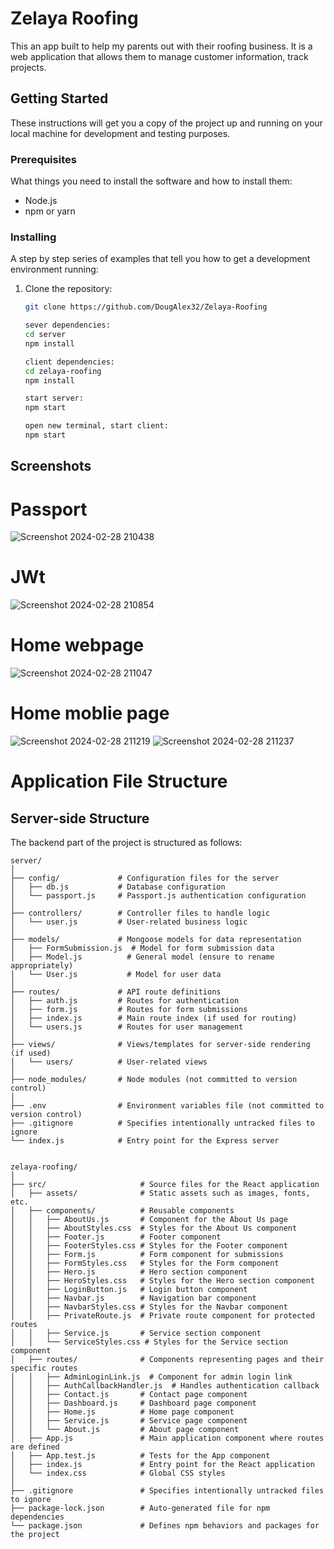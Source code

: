 # Zelaya Roofing
This an app built to help my parents out with their roofing business. It is a web application that allows them to manage customer information, track projects. 

## Getting Started

These instructions will get you a copy of the project up and running on your local machine for development and testing purposes.

### Prerequisites

What things you need to install the software and how to install them:

- Node.js
- npm or yarn

### Installing

A step by step series of examples that tell you how to get a development environment running:

1. Clone the repository:
   ```bash
   git clone https://github.com/DougAlex32/Zelaya-Roofing

   sever dependencies:
   cd server
   npm install

   client dependencies:
   cd zelaya-roofing
   npm install

   start server:
   npm start

   open new terminal, start client:
   npm start

## Screenshots 

# Passport
![Screenshot 2024-02-28 210438](https://github.com/DougAlex32/Zelaya-Roofing/assets/142261380/379bffd2-d3e8-43a0-bfee-c6c8badff193)

# JWt
![Screenshot 2024-02-28 210854](https://github.com/DougAlex32/Zelaya-Roofing/assets/142261380/d457f239-21b3-4305-b4cc-0edf6349d2e8)

# Home webpage
![Screenshot 2024-02-28 211047](https://github.com/DougAlex32/Zelaya-Roofing/assets/142261380/2dc1a2ef-9dde-4da8-9395-5a04951d7931)

# Home moblie page
![Screenshot 2024-02-28 211219](https://github.com/DougAlex32/Zelaya-Roofing/assets/142261380/aafb8f33-cd8b-49cd-8fa1-888b9d541ed0)
![Screenshot 2024-02-28 211237](https://github.com/DougAlex32/Zelaya-Roofing/assets/142261380/4ede6f44-f85e-4932-8913-9c5096cbc6c2)

# Application File Structure

## Server-side Structure

The backend part of the project is structured as follows:

```plaintext
server/
│
├── config/             # Configuration files for the server
│   ├── db.js           # Database configuration
│   └── passport.js     # Passport.js authentication configuration
│
├── controllers/        # Controller files to handle logic
│   └── user.js         # User-related business logic
│
├── models/             # Mongoose models for data representation
│   ├── FormSubmission.js  # Model for form submission data
│   ├── Model.js          # General model (ensure to rename appropriately)
│   └── User.js           # Model for user data
│
├── routes/             # API route definitions
│   ├── auth.js         # Routes for authentication
│   ├── form.js         # Routes for form submissions
│   ├── index.js        # Main route index (if used for routing)
│   └── users.js        # Routes for user management
│
├── views/              # Views/templates for server-side rendering (if used)
│   └── users/          # User-related views
│
├── node_modules/       # Node modules (not committed to version control)
│
├── .env                # Environment variables file (not committed to version control)
├── .gitignore          # Specifies intentionally untracked files to ignore
└── index.js            # Entry point for the Express server


zelaya-roofing/
│
├── src/                     # Source files for the React application
│   ├── assets/              # Static assets such as images, fonts, etc.
│   ├── components/          # Reusable components
│   │   ├── AboutUs.js       # Component for the About Us page
│   │   ├── AboutStyles.css  # Styles for the About Us component
│   │   ├── Footer.js        # Footer component
│   │   ├── FooterStyles.css # Styles for the Footer component
│   │   ├── Form.js          # Form component for submissions
│   │   ├── FormStyles.css   # Styles for the Form component
│   │   ├── Hero.js          # Hero section component
│   │   ├── HeroStyles.css   # Styles for the Hero section component
│   │   ├── LoginButton.js   # Login button component
│   │   ├── Navbar.js        # Navigation bar component
│   │   ├── NavbarStyles.css # Styles for the Navbar component
│   │   ├── PrivateRoute.js  # Private route component for protected routes
│   │   ├── Service.js       # Service section component
│   │   └── ServiceStyles.css # Styles for the Service section component
│   ├── routes/              # Components representing pages and their specific routes
│   │   ├── AdminLoginLink.js  # Component for admin login link
│   │   ├── AuthCallbackHandler.js  # Handles authentication callback
│   │   ├── Contact.js       # Contact page component
│   │   ├── Dashboard.js     # Dashboard page component
│   │   ├── Home.js          # Home page component
│   │   ├── Service.js       # Service page component
│   │   └── About.js         # About page component
│   ├── App.js               # Main application component where routes are defined
│   ├── App.test.js          # Tests for the App component
│   ├── index.js             # Entry point for the React application
│   └── index.css            # Global CSS styles
│
├── .gitignore               # Specifies intentionally untracked files to ignore
├── package-lock.json        # Auto-generated file for npm dependencies
└── package.json             # Defines npm behaviors and packages for the project


